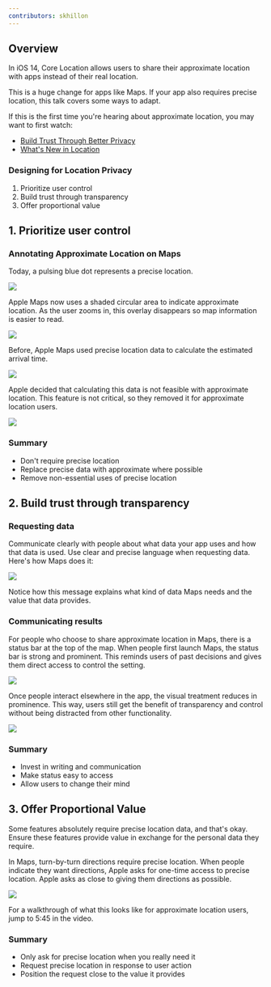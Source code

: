 ```yaml
---
contributors: skhillon
---
```


## Overview
In iOS 14, Core Location allows users to share their approximate location with apps instead of their real location.

This is a huge change for apps like Maps. If your app also requires precise location, this talk covers some ways to adapt.

If this is the first time you're hearing about approximate location, you may want to first watch:

- [Build Trust Through Better Privacy](https://developer.apple.com/videos/play/wwdc2020/10676)
- [What's New in Location](10660)

### Designing for Location Privacy
1. Prioritize user control
2. Build trust through transparency
3. Offer proportional value

## 1. Prioritize user control
### Annotating Approximate Location on Maps
Today, a pulsing blue dot represents a precise location.

![][precise_location]

Apple Maps now uses a shaded circular area to indicate approximate location. As the user zooms in, this overlay disappears so map information is easier to read.

![][approximate_location]

Before, Apple Maps used precise location data to calculate the estimated arrival time.

![][precise_calculate]

Apple decided that calculating this data is not feasible with approximate location. This feature is not critical, so they removed it for approximate location users.

![][precise_calculate_after]

### Summary
- Don't require precise location
- Replace precise data with approximate where possible
- Remove non-essential uses of precise location

## 2. Build trust through transparency
### Requesting data
Communicate clearly with people about what data your app uses and how that data is used. Use clear and precise language when requesting data. Here's how Maps does it:

![][request_location_maps]

Notice how this message explains what kind of data Maps needs and the value that data provides.

### Communicating results
For people who choose to share approximate location in Maps, there is a status bar at the top of the map. When people first launch Maps, the status bar is strong and prominent. This reminds users of past decisions and gives them direct access to control the setting.

![][communicate_results]

Once people interact elsewhere in the app, the visual treatment reduces in prominence. This way, users still get the benefit of transparency and control without being distracted from other functionality.

![][less_prominent_indicator]

### Summary
- Invest in writing and communication
- Make status easy to access
- Allow users to change their mind

## 3. Offer Proportional Value
Some features absolutely require precise location data, and that's okay. Ensure these features provide value in exchange for the personal data they require.

In Maps, turn-by-turn directions require precise location. When people indicate they want directions, Apple asks for one-time access to precise location. Apple asks as close to giving them directions as possible.

![][ask_precise_once]

For a walkthrough of what this looks like for approximate location users, jump to 5:45 in the video.

### Summary
- Only ask for precise location when you really need it
- Request precise location in response to user action
- Position the request close to the value it provides

[precise_location]: ../../../images/notes/wwdc20/10162/precise_location.png

[approximate_location]: ../../../images/notes/wwdc20/10162/approximate_location.png

[precise_calculate]: ../../../images/notes/wwdc20/10162/precise_calculate.png

[precise_calculate_after]: ../../../images/notes/wwdc20/10162/precise_calculate_after.png

[request_location_maps]: ../../../images/notes/wwdc20/10162/request_location_maps.png

[communicate_results]: ../../../images/notes/wwdc20/10162/communicate_results.png

[less_prominent_indicator]: ../../../images/notes/wwdc20/10162/less_prominent_indicator.png

[ask_precise_once]: ../../../images/notes/wwdc20/10162/ask_precise_once.png
